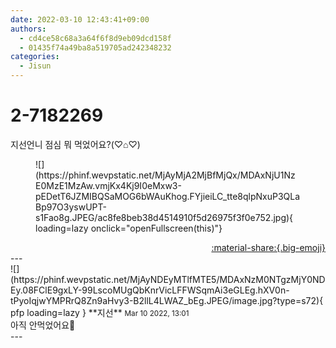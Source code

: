 ```yaml
---
date: 2022-03-10 12:43:41+09:00
authors:
  - cd4ce58c68a3a64f6f8d9eb09dcd158f
  - 01435f74a49ba8a519705ad242348232
categories:
  - Jisun
---
```


# 2-7182269

<div class="post-container" markdown="1">
<div class="content-container md-sidebar__scrollwrap" markdown="1">

지선언니 점심 뭐 먹었어요?(♡⌂♡)
<figure markdown="1">
![](https://phinf.wevpstatic.net/MjAyMjA2MjBfMjQx/MDAxNjU1NzE0MzE1MzAw.vmjKx4Kj9I0eMxw3-pEDetT6JZMIBQSaMOG6bWAuKhog.FYjieiLC_tte8qlpNxuP3QLaBp97O3yswUPT-s1Fao8g.JPEG/ac8fe8beb38d4514910f5d26975f3f0e752.jpg){ loading=lazy onclick="openFullscreen(this)"}
</figure>


</div>
</div>

<div style="text-align: right;" markdown="1">
<a href="https://weverse.io/fromis9/fanpost/2-7182269" style="text-align: right;">:material-share:{.big-emoji}</a>
</div>
---

<div class="comments-container md-sidebar__scrollwrap" markdown="1">
<div class="comment" markdown="1">
<div class='id-container' markdown="1">
![](https://phinf.wevpstatic.net/MjAyNDEyMTlfMTE5/MDAxNzM0NTgzMjY0NDEy.08FClE9gxLY-99LscoMUgQbKnrVicLFFWSqmAi3eGLEg.hXV0n-tPyoIqjwYMPRrQ8Zn9aHvy3-B2llL4LWAZ_bEg.JPEG/image.jpg?type=s72){ pfp loading=lazy }
**<span class="artist">지선</span>** <small>Mar 10 2022, 13:01</small><br>
</div>
<div class='comment-body' markdown="1">
아직 안먹었어요🥺
</div>
</div>
</div>
---
